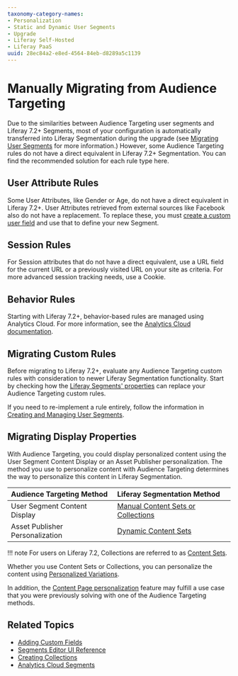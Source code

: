 ```yaml
---
taxonomy-category-names:
- Personalization
- Static and Dynamic User Segments
- Upgrade
- Liferay Self-Hosted
- Liferay PaaS
uuid: 28ec84a2-e8ed-4564-84eb-d8289a5c1139
---
```

# Manually Migrating from Audience Targeting

Due to the similarities between Audience Targeting user segments and Liferay 7.2+ Segments, most of your configuration is automatically transferred into Liferay Segmentation during the upgrade (see [Migrating User Segments](./migrating-user-segments.md) for more information.) However, some Audience Targeting rules do not have a direct equivalent in Liferay 7.2+ Segmentation. You can find the recommended solution for each rule type here.

## User Attribute Rules

Some User Attributes, like Gender or Age, do not have a direct equivalent in Liferay 7.2+. User Attributes retrieved from external sources like Facebook also do not have a replacement. To replace these, you must [create a custom user field](../../../system-administration/configuring-liferay/adding-custom-fields.md) and use that to define your new Segment.

## Session Rules

For Session attributes that do not have a direct equivalent, use a URL field for the current URL or a previously visited URL on your site as criteria. For more advanced session tracking needs, use a Cookie.

## Behavior Rules

Starting with Liferay 7.2+, behavior-based rules are managed using Analytics Cloud. For more information, see the [Analytics Cloud documentation](https://learn.liferay.com/w/analytics-cloud/people/segments/segments).

## Migrating Custom Rules

Before migrating to Liferay 7.2+, evaluate any Audience Targeting custom rules with consideration to newer Liferay Segmentation functionality. Start by checking how the [Liferay Segments' properties](../segmentation/segments-editor-ui-reference.md) can replace your Audience Targeting custom rules.

If you need to re-implement a rule entirely, follow the information in [Creating and Managing User Segments](../segmentation/creating-and-managing-user-segments.md).

## Migrating Display Properties

With Audience Targeting, you could display personalized content using the User Segment Content Display or an Asset Publisher personalization. The method you use to personalize content with Audience Targeting determines the way to personalize this content in Liferay Segmentation.

| Audience Targeting Method       | Liferay Segmentation Method                                                                                                                                           |
| :------------------------------ | :-------------------------------------------------------------------------------------------------------------------------------------------------------------------- |
| User Segment Content Display    | [Manual Content Sets or Collections](../../../site-building/displaying-content/collections-and-collection-pages/creating-collections.md#creating-a-manual-collection) |
| Asset Publisher Personalization | [Dynamic Content Sets](../../../site-building/displaying-content/collections-and-collection-pages/creating-collections.md#creating-a-dynamic-collection)              |

!!! note
    For users on Liferay 7.2, Collections are referred to as [Content Sets](../../../site-building/displaying-content/collections-and-collection-pages.md#liferay-dxp-7-2).

Whether you use Content Sets or Collections, you can personalize the content using [Personalized Variations](../experience-personalization/personalizing-collections.md).

In addition, the [Content Page personalization](../../../site-building/personalizing-site-experience/experience-personalization/content-page-personalization.md) feature may fulfill a use case that you were previously solving with one of the Audience Targeting methods.

## Related Topics

- [Adding Custom Fields](../../../system-administration/configuring-liferay/adding-custom-fields.md)
- [Segments Editor UI Reference](../segmentation/segments-editor-ui-reference.md)
- [Creating Collections](../../../site-building/displaying-content/collections-and-collection-pages/creating-collections.md)
- [Analytics Cloud Segments](https://learn.liferay.com/w/analytics-cloud/people/segments/segments)